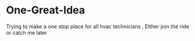 # One-Great-Idea
Trying to make a one stop place for all hvac technicians , EIther join the ride or catch me later
